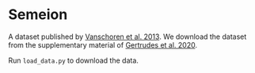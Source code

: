 # Semeion 

A dataset published by [Vanschoren et al.
2013](https://dl.acm.org/doi/10.1145/2641190.2641198). We download the dataset
from the supplementary material of [Gertrudes et al.
2020](https://pmc.ncbi.nlm.nih.gov/articles/PMC7410108/#Abs1).

Run `load_data.py` to download the data.